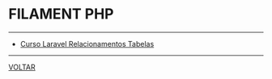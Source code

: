 # FILAMENT PHP

---

* [Curso Laravel Relacionamentos Tabelas](https://github.com/especializati/curso-laravel-relacionamentos-tabelas)

---

[VOLTAR](README.md)
